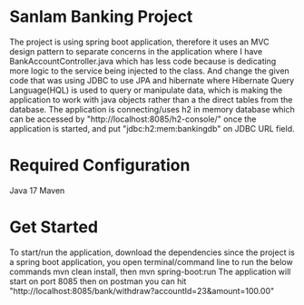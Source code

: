 # Sanlam Banking Project
The project is using spring boot application, therefore it uses an MVC design pattern to separate concerns in the application where I have BankAccountController.java
which has less code because is dedicating more logic to the service being injected to the class.
And change the given code that was using JDBC to use JPA and hibernate where Hibernate Query Language(HQL) is used to query or manipulate data, which is making the application to work with java objects rather than a the direct tables from the database.
The application is connecting/uses h2 in memory database which can be accessed by "http://localhost:8085/h2-console/" once the application is started, and put "jdbc:h2:mem:bankingdb" on JDBC URL field. 


# Required Configuration
Java 17
Maven 

# Get Started
To start/run the application, download the dependencies since the project is a spring boot application, you open terminal/command line to run the below commands
mvn clean install, then 
mvn spring-boot:run
The application will start on port 8085
then on postman you can hit "http://localhost:8085/bank/withdraw?accountId=23&amount=100.00"
